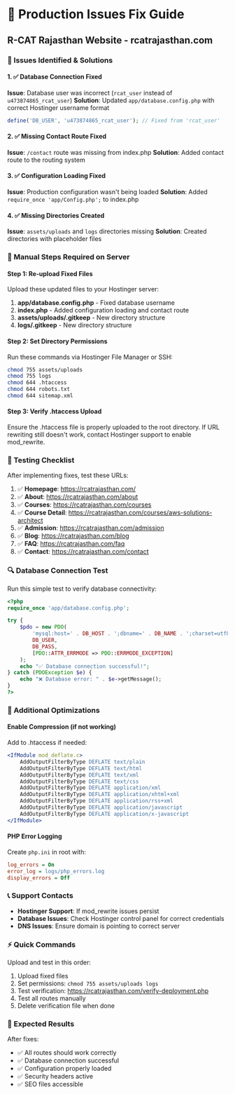 # 🔧 Production Issues Fix Guide
## R-CAT Rajasthan Website - rcatrajasthan.com

### 🚨 Issues Identified & Solutions

#### 1. ✅ Database Connection Fixed
**Issue**: Database user was incorrect (`rcat_user` instead of `u473874865_rcat_user`)
**Solution**: Updated `app/database.config.php` with correct Hostinger username format

```php
define('DB_USER', 'u473874865_rcat_user'); // Fixed from 'rcat_user'
```

#### 2. ✅ Missing Contact Route Fixed
**Issue**: `/contact` route was missing from index.php
**Solution**: Added contact route to the routing system

#### 3. ✅ Configuration Loading Fixed
**Issue**: Production configuration wasn't being loaded
**Solution**: Added `require_once 'app/Config.php';` to index.php

#### 4. ✅ Missing Directories Created
**Issue**: `assets/uploads` and `logs` directories missing
**Solution**: Created directories with placeholder files

### 🔄 Manual Steps Required on Server

#### Step 1: Re-upload Fixed Files
Upload these updated files to your Hostinger server:

1. **app/database.config.php** - Fixed database username
2. **index.php** - Added configuration loading and contact route
3. **assets/uploads/.gitkeep** - New directory structure
4. **logs/.gitkeep** - New directory structure

#### Step 2: Set Directory Permissions
Run these commands via Hostinger File Manager or SSH:

```bash
chmod 755 assets/uploads
chmod 755 logs
chmod 644 .htaccess
chmod 644 robots.txt
chmod 644 sitemap.xml
```

#### Step 3: Verify .htaccess Upload
Ensure the .htaccess file is properly uploaded to the root directory. If URL rewriting still doesn't work, contact Hostinger support to enable mod_rewrite.

### 🧪 Testing Checklist

After implementing fixes, test these URLs:

1. ✅ **Homepage**: https://rcatrajasthan.com/
2. ✅ **About**: https://rcatrajasthan.com/about
3. ✅ **Courses**: https://rcatrajasthan.com/courses
4. ✅ **Course Detail**: https://rcatrajasthan.com/courses/aws-solutions-architect
5. ✅ **Admission**: https://rcatrajasthan.com/admission
6. ✅ **Blog**: https://rcatrajasthan.com/blog
7. ✅ **FAQ**: https://rcatrajasthan.com/faq
8. ✅ **Contact**: https://rcatrajasthan.com/contact

### 🔍 Database Connection Test

Run this simple test to verify database connectivity:

```php
<?php
require_once 'app/database.config.php';

try {
    $pdo = new PDO(
        'mysql:host=' . DB_HOST . ';dbname=' . DB_NAME . ';charset=utf8mb4',
        DB_USER,
        DB_PASS,
        [PDO::ATTR_ERRMODE => PDO::ERRMODE_EXCEPTION]
    );
    echo "✅ Database connection successful!";
} catch (PDOException $e) {
    echo "❌ Database error: " . $e->getMessage();
}
?>
```

### 🚀 Additional Optimizations

#### Enable Compression (if not working)
Add to .htaccess if needed:

```apache
<IfModule mod_deflate.c>
    AddOutputFilterByType DEFLATE text/plain
    AddOutputFilterByType DEFLATE text/html
    AddOutputFilterByType DEFLATE text/xml
    AddOutputFilterByType DEFLATE text/css
    AddOutputFilterByType DEFLATE application/xml
    AddOutputFilterByType DEFLATE application/xhtml+xml
    AddOutputFilterByType DEFLATE application/rss+xml
    AddOutputFilterByType DEFLATE application/javascript
    AddOutputFilterByType DEFLATE application/x-javascript
</IfModule>
```

#### PHP Error Logging
Create `php.ini` in root with:

```ini
log_errors = On
error_log = logs/php_errors.log
display_errors = Off
```

### 📞 Support Contacts

- **Hostinger Support**: If mod_rewrite issues persist
- **Database Issues**: Check Hostinger control panel for correct credentials
- **DNS Issues**: Ensure domain is pointing to correct server

### ⚡ Quick Commands

Upload and test in this order:

1. Upload fixed files
2. Set permissions: `chmod 755 assets/uploads logs`
3. Test verification: https://rcatrajasthan.com/verify-deployment.php
4. Test all routes manually
5. Delete verification file when done

### 🎯 Expected Results

After fixes:
- ✅ All routes should work correctly
- ✅ Database connection successful
- ✅ Configuration properly loaded
- ✅ Security headers active
- ✅ SEO files accessible
